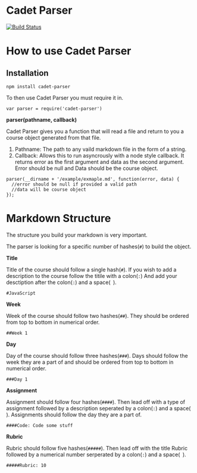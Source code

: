 # Cadet Parser

[![Build Status](https://travis-ci.org/cf-lms/cadet-parser.svg)](https://travis-ci.org/cf-lms/cadet-parser)

**How to use Cadet Parser**
==========================
Installation
-----------------
```npm install cadet-parser```

To then use Cadet Parser you must require it in.

```var parser = require('cadet-parser')```

**parser(pathname, callback)**

Cadet Parser gives you a function that will read a file and return to you a course object generated from that file.

1. Pathname: The path to any vaild markdown file in the form of a string.
2. Callback: Allows this to run asyncrously with a node style callback. It returns error as the first argument and data as the second argument. Error should be null and Data should be the course object.

```
parser(__dirname + '/example/exmaple.md', function(error, data) {
  //error should be null if provided a valid path
  //data will be course object
});
```

**Markdown Structure**
===================================

The structure you build your markdown is very important.

The parser is looking for a specific number of hashes(`#`) to build the object.

**Title**

Title of the course should follow a single hash(`#`).
If you wish to add a description to the course follow the titile with a colon(`:`) And add your desctiption after the colon(`:`) and a space(` `).

`#JavaScript`

**Week**

Week of the course should follow two hashes(`##`). They should be ordered from top to bottom in numerical order.

`##Week 1`

**Day**

Day of the course should follow three hashes(`###`). Days should follow the week they are a part of and should be ordered from top to bottom in numerical order.

`###Day 1`

**Assignment**

Assignment should follow four hashes(`####`). Then lead off with a type of assignment followed by a description seperated by a colon(`:`) and a space(` `). Assignments should follow the day they are a part of.

`####Code: Code some stuff`

**Rubric**

Rubric should follow five hashes(`#####`). Then lead off with the title Rubric followed by a numerical number serperated by a colon(`:`) and a space(` `).

`#####Rubric: 10`
